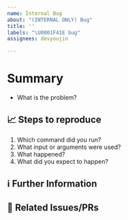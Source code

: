 ```yaml
---
name: Internal Bug
about: "(INTERNAL ONLY) Bug"
title: ''
labels: "\U0001F41E bug"
assignees: devyoujin

---
```


# Summary
- What is the problem?

## 📈 Steps to reproduce
1. Which command did you run?
2. What input or arguments were used?
3. What happened?
4. What did you expect to happen?

## ℹ️ Further Information

## 🔗 Related Issues/PRs
